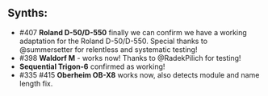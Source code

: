 ## Synths:

* \#407 **Roland D-50/D-550** finally we can confirm we have a working adaptation for the Roland D-50/D-550. Special thanks to @summersetter for
relentless and systematic testing!  
* \#398 **Waldorf M** - works now! Thanks to @RadekPilich for testing!
* **Sequential Trigon-6** confirmed as working!
* \#335 \#415 **Oberheim OB-X8** works now, also detects module and name length fix.
 
